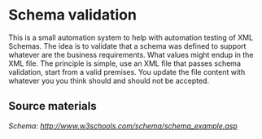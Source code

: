 Schema validation
==============

This is a small automation system to help with automation testing of XML Schemas. The idea is to validate that a schema was defined to support whatever are the business requirements. What values might endup in the XML file.
The principle is simple, use an XML file that passes schema validation, start from a valid premises. You update the file content with whatever you you think should and should not be accepted.


Source materials
--------------
*Schema: http://www.w3schools.com/schema/schema_example.asp*


